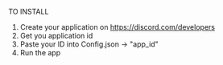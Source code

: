 TO INSTALL

1. Create your application on https://discord.com/developers
2. Get you application id
3. Paste your ID into Config.json -> "app_id"
4. Run the app 
